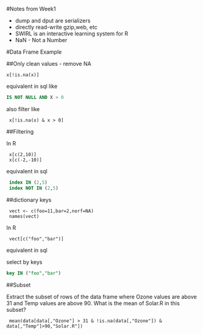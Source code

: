 #Notes from Week1
* dump and dput are serializers
* directly read-write gzip,web, etc
* SWIRL is an interactive learning system for R
* NaN - Not a Number 



#Data Frame Example

##Only clean values - remove NA

```{r}
x[!is.na(x)]
```

equivalent in sql like

```sql
IS NOT NULL AND X > 0
```

also filter like

```{r}
 x[!is.na(x) & x > 0]
```

##Filtering 

In R

```{r}
 x[c(2,10)]
 x[c(-2,-10)]
```

equivalent in sql

```sql
 index IN (2,5)
 index NOT IN (2,5)
```


##dictionary keys

```{r}
 vect <- c(foo=11,bar=2,norf=NA)
 names(vect)
```

In R

```{r}
 vect[c("foo","bar")]
```

equivalent in sql 

select by keys

```sql
key IN ("foo","bar")
```

##Subset

Extract the subset of rows of the data frame where Ozone values are above 31 and Temp values are above 90. What is the mean of Solar.R in this subset?

```{r}
 mean(data[data[,"Ozone"] > 31 & !is.na(data[,"Ozone"]) & data[,"Temp"]>90,"Solar.R"])
```



